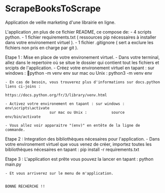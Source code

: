 # ScrapeBooksToScrape
Application de veille marketing d'une librairie en ligne.

L'application ,en plus de ce fichier README, ce compose de:
			     - 4 scripts python.
			     - 1 fichier requirements.txt ( ressources pip nécessaires à installer dans votre environement virtuel ). 
			     - 1 fichier .gitignore ( sert a exclure les fichiers non pris en charge par git ).

Etape 1 :
	Mise en place de votre environement virtuel.
	- Dans votre terminal, allez dans le repertoire où se situe le dossier qui contient tout les fichiers et srcipts de l'application.
	- Créez votre environement virtuel en tapant : sur windows :        python -m venv env
						       sur mac ou Unix :    python3 -m venv env

	- En cas de besoin, vous trouverez plus d'informations sur docs.python liens ci-joins : 
									    https://docs.python.org/fr/3/library/venv.html

	- Activez votre environement en tapant : sur windows :              env\scripts\activate
						sur mac ou Unix :           source env/bin/activate

	- Vous allez voir apparaitre "(env)" en entête de la ligne de commande. 

Etape 2 :
	Integration des bibliothèques nécesaires pour l'application.
	- Dans votre environement virtuel que vous venez de créer, importez toutes les bibliothèques nécesaires en tapant :
								  	    pip install -r requirements.txt            

Etape 3 : 
	L'application est prête vous pouvez la lancer en tapant :
								  python main.py

	- Et vous arriverez sur le menu de m'application.


	BONNE RECHERCHE !!
